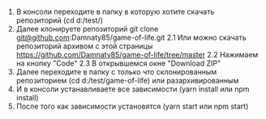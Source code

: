 1. В консоли переходите в папку в которую хотите скачать репозиторий (cd d:/test/)
2. Далее клонируете репозиторий git clone git@github.com:Damnaty85/game-of-life.git
    2.1 Или можно скачать репозиторий архивом с этой страницы https://github.com/Damnaty85/game-of-life/tree/master
    2.2 Нажимаем на кнопку "Code"
    2.3 В открывшемся окне "Download ZIP"
3. Далее переходите в папку с только что склонированным репозиторием (cd d:/test/game-of-life) или разархивированным
4. И в консоли устанавливаете все зависимости (yarn install или npm install)
5. После того как зависимости установятся (yarn start или npm start)
